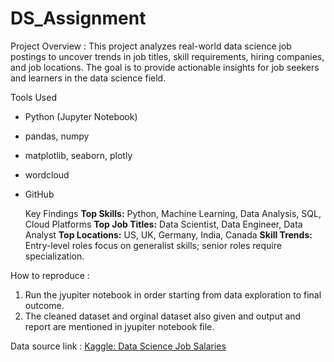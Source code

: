 # DS_Assignment

Project Overview :
This project analyzes real-world data science job postings to uncover trends in job titles, skill requirements, hiring companies, and job locations. The goal is to provide actionable insights for job seekers and learners in the data science field.

 Tools Used
- Python (Jupyter Notebook)
- pandas, numpy
- matplotlib, seaborn, plotly
- wordcloud
- GitHub

   Key Findings
 **Top Skills:** Python, Machine Learning, Data Analysis, SQL, Cloud Platforms
 **Top Job Titles:** Data Scientist, Data Engineer, Data Analyst
 **Top Locations:** US, UK, Germany, India, Canada
 **Skill Trends:** Entry-level roles focus on generalist skills; senior roles require specialization.

How to reproduce :
1. Run the jyupiter notebook in order starting from data exploration to final outcome.
2. The cleaned dataset and orginal dataset also given and output and report are mentioned in jyupiter notebook file.

Data source link : [Kaggle: Data Science Job Salaries](https://www.kaggle.com/datasets/ruchi798/data-science-job-salaries)
